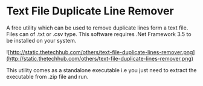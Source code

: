 # Text File Duplicate Line Remover #
A free utility which can be used to remove duplicate lines form a text file. Files can of .txt or .csv type. This software requires .Net Framework 3.5 to be installed on your system.

![http://static.thetechhub.com/others/text-file-duplicate-lines-remover.png](http://static.thetechhub.com/others/text-file-duplicate-lines-remover.png)

This utility comes as a standalone executable i.e you just need to extract the executable from .zip file and run.